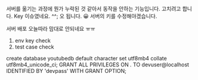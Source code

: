 서버를 옮기는 과정에 뭔가 누락된 것 같아서 동작을 안하는 기능입니다.
고치려고 합니다.
Key 이슈였네요. ^^;
오 됩니다. 😀
서버의 키를 수정해야겠습니다.

서버 배포 오늘따라 맘대로 안되네요 ㅠㅠ

1. env key check
2. test case check

create database youtubedb default character set utf8mb4 collate utf8mb4_unicode_ci;
GRANT ALL PRIVILEGES ON *.* TO devuser@localhost IDENTIFIED BY 'devpass' WITH GRANT OPTION;
